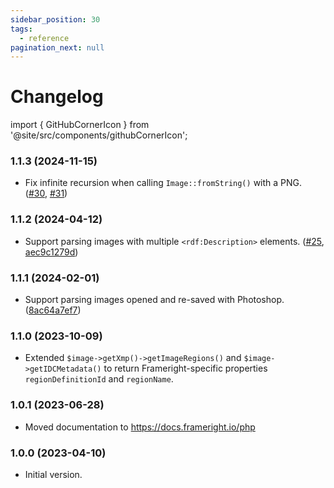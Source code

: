 ```yaml
---
sidebar_position: 30
tags:
  - reference
pagination_next: null
---
```


# Changelog

import { GitHubCornerIcon } from '@site/src/components/githubCornerIcon';

<GitHubCornerIcon href="https://github.com/Frameright/php-image-metadata-parser" />

### 1.1.3 (2024-11-15)

- Fix infinite recursion when calling `Image::fromString()` with a PNG.
  ([#30](https://github.com/Frameright/php-image-metadata-parser/issues/30),
  [#31](https://github.com/Frameright/php-image-metadata-parser/pull/31))

### 1.1.2 (2024-04-12)

- Support parsing images with multiple `<rdf:Description>` elements.
  ([#25](https://github.com/Frameright/php-image-metadata-parser/issues/25),
  [aec9c1279d](https://github.com/Frameright/php-image-metadata-parser/commit/aec9c1279d))

### 1.1.1 (2024-02-01)

- Support parsing images opened and re-saved with Photoshop.
  ([8ac64a7ef7](https://github.com/Frameright/php-image-metadata-parser/commit/8ac64a7ef7))

### 1.1.0 (2023-10-09)

- Extended `$image->getXmp()->getImageRegions()` and `$image->getIDCMetadata()` to return
  Frameright-specific properties `regionDefinitionId` and `regionName`.

### 1.0.1 (2023-06-28)

- Moved documentation to https://docs.frameright.io/php

### 1.0.0 (2023-04-10)

- Initial version.
